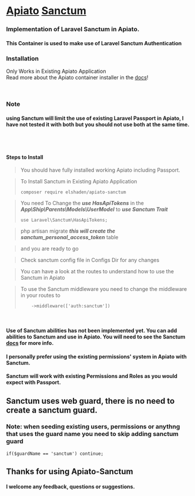 # [Apiato](https://github.com/apiato/apiato) [Sanctum](https://laravel.com/docs/9.x/sanctum)

### Implementation of Laravel Sanctum in Apiato.

#### This Container is used to make use of Laravel Sanctum Authentication


### Installation
Only Works in Existing Apiato Application   <br>
Read more about the Apiato container installer in the [docs](http://apiato.io/docs/miscellaneous/container-installer)!

<br>

### Note
#### using Sanctum will limit the use of existing Laravel Passport in Apiato, I have not tested it with both but  you should not use both at the same time.


<br>
<br>

#### Steps to Install

> You should have fully installed working Apiato including Passport.

>To Install Sanctum in Existing Apiato Application
>``` 
>composer require elshaden/apiato-sanctum

> You need To Change the  ***use HasApiTokens***  in the ***App\Ship\Parents\Models\UserModel*** to ***use Sanctum Trait***
>
> ````
> use Laravel\Sanctum\HasApiTokens;

> php artisan migrate ***this will create the sanctum_personal_access_token*** table

> and you are ready to go

> Check sanctum config file in Configs Dir for any changes

> You can have a look at the routes to understand how to use the Sanctum in Apiato

> To use the Sanctum middleware you need to change the middleware in your routes to 
>````
>     ->middleware(['auth:sanctum'])





<br>

#### Use of Sanctum abilities has not been implemented yet. You can add abilities to Sanctum and use in Apiato. You will need to see the Sanctum [docs](https://laravel.com/docs/9.x/sanctum) for more info.

#### I personally prefer using the existing permissions' system in Apiato with Sanctum.

#### Sanctum will work with existing Permissions and Roles as you would expect with Passport.


## Sanctum uses web guard, there is no need to create a sanctum guard.
### Note: when seeding existing users, permissions or anythng that uses the guard name you need to skip adding sanctum guard

`
if($guardName == 'sanctum') continue;
`





## Thanks for using Apiato-Sanctum

#### I welcome any feedback, questions or suggestions.
